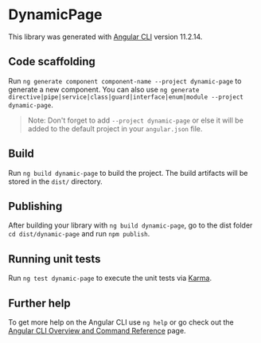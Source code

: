 # DynamicPage

This library was generated with [Angular CLI](https://github.com/angular/angular-cli) version 11.2.14.

## Code scaffolding

Run `ng generate component component-name --project dynamic-page` to generate a new component. You can also use `ng generate directive|pipe|service|class|guard|interface|enum|module --project dynamic-page`.
> Note: Don't forget to add `--project dynamic-page` or else it will be added to the default project in your `angular.json` file. 

## Build

Run `ng build dynamic-page` to build the project. The build artifacts will be stored in the `dist/` directory.

## Publishing

After building your library with `ng build dynamic-page`, go to the dist folder `cd dist/dynamic-page` and run `npm publish`.

## Running unit tests

Run `ng test dynamic-page` to execute the unit tests via [Karma](https://karma-runner.github.io).

## Further help

To get more help on the Angular CLI use `ng help` or go check out the [Angular CLI Overview and Command Reference](https://angular.io/cli) page.
